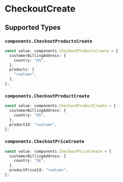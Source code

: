# CheckoutCreate


## Supported Types

### `components.CheckoutProductsCreate`

```typescript
const value: components.CheckoutProductsCreate = {
  customerBillingAddress: {
    country: "US",
  },
  products: [
    "<value>",
  ],
};
```

### `components.CheckoutProductCreate`

```typescript
const value: components.CheckoutProductCreate = {
  customerBillingAddress: {
    country: "US",
  },
  productId: "<value>",
};
```

### `components.CheckoutPriceCreate`

```typescript
const value: components.CheckoutPriceCreate = {
  customerBillingAddress: {
    country: "SE",
  },
  productPriceId: "<value>",
};
```

